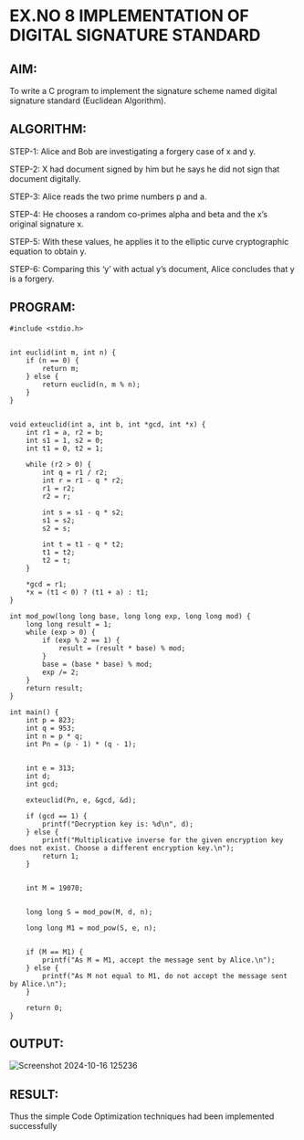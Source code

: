 # EX.NO 8 IMPLEMENTATION OF DIGITAL SIGNATURE STANDARD

## AIM:
To write a C program to implement the signature scheme named digital signature
standard (Euclidean Algorithm).

## ALGORITHM:

  STEP-1: Alice and Bob are investigating a forgery case of x and y.
  
  STEP-2: X had document signed by him but he says he did not sign that document digitally.
  
  STEP-3: Alice reads the two prime numbers p and a.
  
  STEP-4: He chooses a random co-primes alpha and beta and the x’s original signature x.
  
  STEP-5: With these values, he applies it to the elliptic curve cryptographic equation to obtain y.
  
  STEP-6: Comparing this ‘y’ with actual y’s document, Alice concludes that y is a forgery.

## PROGRAM:
```
#include <stdio.h> 


int euclid(int m, int n) {
    if (n == 0) {
        return m;
    } else {
        return euclid(n, m % n);
    }
}


void exteuclid(int a, int b, int *gcd, int *x) {
    int r1 = a, r2 = b;
    int s1 = 1, s2 = 0;
    int t1 = 0, t2 = 1;

    while (r2 > 0) {
        int q = r1 / r2;
        int r = r1 - q * r2;
        r1 = r2;
        r2 = r;

        int s = s1 - q * s2;
        s1 = s2;
        s2 = s;

        int t = t1 - q * t2;
        t1 = t2;
        t2 = t;
    }

    *gcd = r1;
    *x = (t1 < 0) ? (t1 + a) : t1; 
}

int mod_pow(long long base, long long exp, long long mod) {
    long long result = 1;
    while (exp > 0) {
        if (exp % 2 == 1) { 
            result = (result * base) % mod;
        }
        base = (base * base) % mod;
        exp /= 2;
    }
    return result;
}

int main() {
    int p = 823;
    int q = 953;
    int n = p * q;
    int Pn = (p - 1) * (q - 1);

   
    int e = 313; 
    int d;
    int gcd;

    exteuclid(Pn, e, &gcd, &d);
    
    if (gcd == 1) {
        printf("Decryption key is: %d\n", d);
    } else {
        printf("Multiplicative inverse for the given encryption key does not exist. Choose a different encryption key.\n");
        return 1; 
    }

   
    int M = 19070;

   
    long long S = mod_pow(M, d, n); 

    long long M1 = mod_pow(S, e, n); 

 
    if (M == M1) {
        printf("As M = M1, accept the message sent by Alice.\n");
    } else {
        printf("As M not equal to M1, do not accept the message sent by Alice.\n");
    }

    return 0;
}
```

## OUTPUT:
![Screenshot 2024-10-16 125236](https://github.com/user-attachments/assets/1d50b2f9-32f8-4376-8e86-c0e3c7942518)

## RESULT:
  Thus the simple Code Optimization techniques had been implemented successfully
